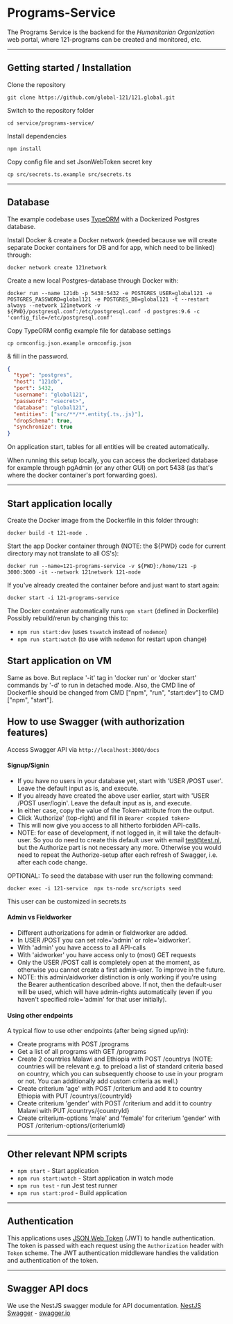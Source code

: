 # Programs-Service

The Programs Service is the backend for the _Humanitarian Organization_ web portal, where 121-programs can be created and monitored, etc.

---

## Getting started / Installation

Clone the repository

    git clone https://github.com/global-121/121.global.git

Switch to the repository folder

    cd service/programs-service/

Install dependencies

    npm install

Copy config file and set JsonWebToken secret key

    cp src/secrets.ts.example src/secrets.ts

---

## Database

The example codebase uses [TypeORM](http://typeorm.io/) with a Dockerized Postgres database.

Install Docker & create a Docker network (needed because we will create separate Docker containers for DB and for app, which need to be linked) through:

    docker network create 121network

Create a new local Postgres-database through Docker with:

    docker run --name 121db -p 5438:5432 -e POSTGRES_USER=global121 -e POSTGRES_PASSWORD=global121 -e POSTGRES_DB=global121 -t --restart always --network 121network -v ${PWD}/postgresql.conf:/etc/postgresql.conf -d postgres:9.6 -c 'config_file=/etc/postgresql.conf'

Copy TypeORM config example file for database settings

    cp ormconfig.json.example ormconfig.json

& fill in the password.

```json
{
  "type": "postgres",
  "host": "121db",
  "port": 5432,
  "username": "global121",
  "password": "<secret>",
  "database": "global121",
  "entities": ["src/**/**.entity{.ts,.js}"],
  "dropSchema": true,
  "synchronize": true
}
```

On application start, tables for all entities will be created automatically.

When running this setup locally, you can access the dockerized database for example through pgAdmin (or any other GUI) on port 5438 (as that's where the docker container's port forwarding goes).

---

## Start application locally

Create the Docker image from the Dockerfile in this folder through:

    docker build -t 121-node .

Start the app Docker container through (NOTE: the \${PWD} code for current directory may not translate to all OS's):

    docker run --name=121-programs-service -v ${PWD}:/home/121 -p 3000:3000 -it --network 121network 121-node

If you've already created the container before and just want to start again:

    docker start -i 121-programs-service

The Docker container automatically runs `npm start` (defined in Dockerfile)
Possibly rebuild/rerun by changing this to:

- `npm run start:dev` (uses `tswatch` instead of `nodemon`)
- `npm run start:watch` (to use with `nodemon` for restart upon change)

## Start application on VM

Same as bove. But replace '-it' tag in 'docker run' or 'docker start' commands by '-d' to run in detached mode.
Also, the CMD line of Dockerfile should be changed from CMD ["npm", "run", "start:dev"] to CMD ["npm", "start"].

## How to use Swagger (with authorization features)

Access Swagger API via `http://localhost:3000/docs`

#### Signup/Signin

- If you have no users in your database yet, start with 'USER /POST user'. Leave the default input as is, and execute.
- If you already have created the above user earlier, start with 'USER /POST user/login'. Leave the default input as is, and execute.
- In either case, copy the value of the Token-attribute from the output.
- Click 'Authorize' (top-right) and fill in `Bearer <copied token>`
- This will now give you access to all hitherto forbidden API-calls.
- NOTE: for ease of development, if not logged in, it will take the default-user. So you do need to create this default user with email test@test.nl, but the Authorize part is not necessary any more. Otherwise you would need to repeat the Authorize-setup after each refresh of Swagger, i.e. after each code change.

OPTIONAL: To seed the database with user run the following command:

```
docker exec -i 121-service  npx ts-node src/scripts seed
```

This user can be customized in secrets.ts

#### Admin vs Fieldworker

- Different authorizations for admin or fieldworker are added.
- In USER /POST you can set role='admin' or role='aidworker'.
- With 'admin' you have access to all API-calls
- With 'aidworker' you have access only to (most) GET requests
- Only the USER /POST call is completely open at the moment, as otherwise you cannot create a first admin-user. To improve in the future.
- NOTE: this admin/aidworker distinction is only working if you're using the Bearer authentication described above. If not, then the default-user will be used, which will have admin-rights automatically (even if you haven't specified role='admin' for that user initially).

#### Using other endpoints

A typical flow to use other endpoints (after being signed up/in):

- Create programs with POST /programs
- Get a list of all programs with GET /programs
- Create 2 countries Malawi and Ethiopia with POST /countrys (NOTE: countries will be relevant e.g. to preload a list of standard criteria based on country, which you can subsequently choose to use in your program or not. You can additionally add custom criteria as well.)
- Create criterium 'age' with POST /criterium and add it to country Ethiopia with PUT /countrys/{countryId}
- Create criterium 'gender' with POST /criterium and add it to country Malawi with PUT /countrys/{countryId}
- Create criterium-options 'male' and 'female' for criterium 'gender' with POST /criterium-options/{criteriumId}

---

## Other relevant NPM scripts

- `npm start` - Start application
- `npm run start:watch` - Start application in watch mode
- `npm run test` - run Jest test runner
- `npm run start:prod` - Build application

---

## Authentication

This applications uses [JSON Web Token](https://jwt.io/) (JWT) to handle authentication. The token is passed with each request using the `Authorization` header with `Token` scheme. The JWT authentication middleware handles the validation and authentication of the token.

---

## Swagger API docs

We use the NestJS swagger module for API documentation. [NestJS Swagger](https://github.com/nestjs/swagger) - [swagger.io](https://swagger.io/)
